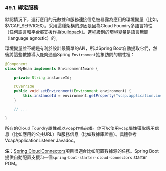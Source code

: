 ### 49.1. 綁定服務

默認情況下，運行應用的元數據和服務連接信息被暴露為應用的環境變量（比如，$VCAP_SERVICES）。采用這種架構的原因是因為Cloud Foundry多語言特性（任何語言和平台都支援作為buildpack）。進程級別的環境變量是語言無關（language agnostic）的。

環境變量並不總是有利於設計最簡單的API，所以Spring Boot自動提取它們，然後將這些數據導入能夠通過Spring `Environment`抽象訪問的屬性裡：
```java
@Component
class MyBean implements EnvironmentAware {

    private String instanceId;

    @Override
    public void setEnvironment(Environment environment) {
        this.instanceId = environment.getProperty("vcap.application.instance_id");
    }

    // ...

}
```
所有的Cloud Foundry屬性都以vcap作為前綴。你可以使用vcap屬性獲取應用信息（比如應用的公共URL）和服務信息（比如數據庫證書）。具體參考VcapApplicationListener Javadoc。

**注**：[Spring Cloud Connectors](http://cloud.spring.io/spring-cloud-connectors/)項目很適合比如配置數據源的任務。Spring Boot提供自動配置支援和一個`spring-boot-starter-cloud-connectors` starter POM。
